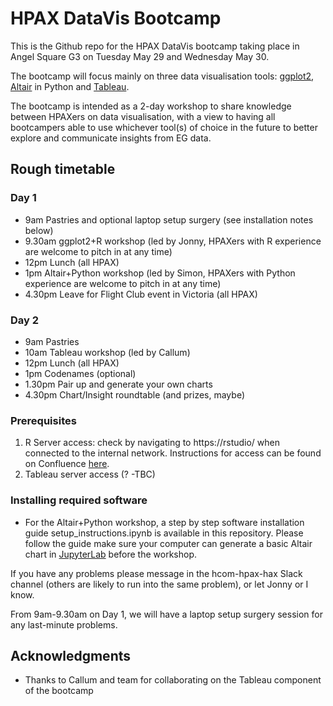 # HPAX DataVis Bootcamp

This is the Github repo for the HPAX DataVis bootcamp taking place in Angel Square G3 on Tuesday May 29 and Wednesday May 30. 

The bootcamp will focus mainly on three data visualisation tools: [ggplot2](https://ggplot2.tidyverse.org/), [Altair](https://altair-viz.github.io/index.html) in Python and [Tableau](https://www.tableau.com/en-gb).

The bootcamp is intended as a 2-day workshop to share knowledge between HPAXers on data visualisation, with a view to having all bootcampers able to use whichever tool(s) of choice in the future to better explore and communicate insights from EG data.

## Rough timetable

### Day 1

* 9am Pastries and optional laptop setup surgery (see installation notes below)
* 9.30am ggplot2+R workshop (led by Jonny, HPAXers with R experience are welcome to pitch in at any time)
* 12pm Lunch (all HPAX)
* 1pm Altair+Python workshop (led by Simon, HPAXers with Python experience are welcome to pitch in at any time)
* 4.30pm Leave for Flight Club event in Victoria (all HPAX)

### Day 2

* 9am Pastries
* 10am Tableau workshop (led by Callum)
* 12pm Lunch (all HPAX)
* 1pm Codenames (optional)
* 1.30pm Pair up and generate your own charts
* 4.30pm Chart/Insight roundtable (and prizes, maybe)

### Prerequisites

1. R Server access: check by navigating to https://rstudio/ when connected to the internal network. Instructions for access can be found on Confluence [here](https://confluence.expedia.biz/display/APO/R+Server+-+Advanced+Analytics+Platform).
2. Tableau server access (? -TBC)

### Installing required software

* For the Altair+Python workshop, a step by step software installation guide setup_instructions.ipynb is available in this repository. Please follow the guide make sure your computer can generate a basic Altair chart in [JupyterLab](https://jupyterlab.readthedocs.io/en/stable/getting_started/overview.html) before the workshop. 

If you have any problems please message in the hcom-hpax-hax Slack channel (others are likely to run into the same problem), or let Jonny or I know.

From 9am-9.30am on Day 1, we will have a laptop setup surgery session for any last-minute problems.

## Acknowledgments

* Thanks to Callum and team for collaborating on the Tableau component of the bootcamp
